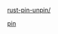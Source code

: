 
[rust-pin-unpin/](https://folyd.com/blog/rust-pin-unpin/)

[pin](https://cfsamson.github.io/books-futures-explained/5_pin.html)